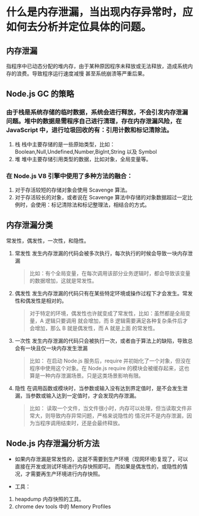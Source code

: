 # 什么是内存泄漏，当出现内存异常时，应如何去分析并定位具体的问题。

## 内存泄漏

指程序中已动态分配的堆内存，由于某种原因程序未释放或无法释放，造成系统内存的浪费。导致程序运行速度减慢
甚至系统崩溃等严重后果。

## Node.js GC 的策略

### 由于栈是系统存储的临时数据，系统会进行释放，不会引发内存泄漏问题。堆中的数据是需程序自己进行清理，存在内存泄漏风险，在 JavaScript 中，进行垃圾回收的有：引用计数和标记清除法。

1. 栈
   栈中主要存储的是一些原始类型，比如：Boolean,Null,Undefined,Number,BigInt,String 以及 Symbol
2. 堆
   堆中主要存储引用类型的数据，比如对象，全局变量等。

### 在 Node.js V8 引擎中使用了多种方法的融合：

1. 对于存活较短的存储对象会使用 Scavenge 算法。
2. 对于存活较长的对象，或者说在 Scavenge 算法中存储的对象数据超过一定比例时，会使用：标记清除法和标记整理法，相结合的方式。

## 内存泄漏分类

常发性，偶发性，一次性，和隐性。

1. 常发性
   发生内存泄漏的代码会被多次执行，每次执行的时候会导致一块内存泄漏

   > 比如：有个全局变量，在每次调用该部分业务逻辑时，都会导致该变量
   > 的数据增加，这就是常发性。

2. 偶发性
   发生内存泄漏的代码只有在某些特定环境或操作过程下才会发生。常发性和偶发性是相对的。

   > 对于特定的环境，偶发性也许就变成了常发性，比如：虽然都是全局变量，A 逻辑只要调用
   > 就会增加，而 B 逻辑需要满足各种复杂条件后才会增加，那么 B 就是偶发性，而 A 就是上面
   > 的常发性。

3. 一次性
   发生内存泄漏的代码只会被执行一次，或者由于算法上的缺陷，导致总会有一块且仅一块内存发生泄漏

   > 比如： 在启动 Node.js 服务后，require 并初始化了一个对象，但没在程序中使用这个对象。在 Node.js
   > require 的模块会被缓存起来，这也算是一种内存泄漏场景。只是这类场景影响有限。

4. 隐性
   在调用函数或模块时，当参数或输入没有达到界定值时，是不会发生泄漏，当参数或输入达到一定值时，才会发现内存泄漏。
   > 比如： 读取一个文件，当文件很小时，内存可以处理，但当读取文件非常大，则导致内存异常问题，严格来说隐性的
   > 情况并不是内存泄漏，因为当程序调用结束时，还是会最终释放。

## Node.js 内存泄漏分析方法

- 如果内存泄漏是常发性的，这就不需要到生产环境（现网环境)复现了，可以直接在开发或测试环境进行内存快照即可。
  而如果是偶发性的，或隐性的情况，才需要再生产环境进行内存快照。

- 工具：

1. heapdump 内存快照的工具。
2. chrome dev tools 中的 Memory Profiles
